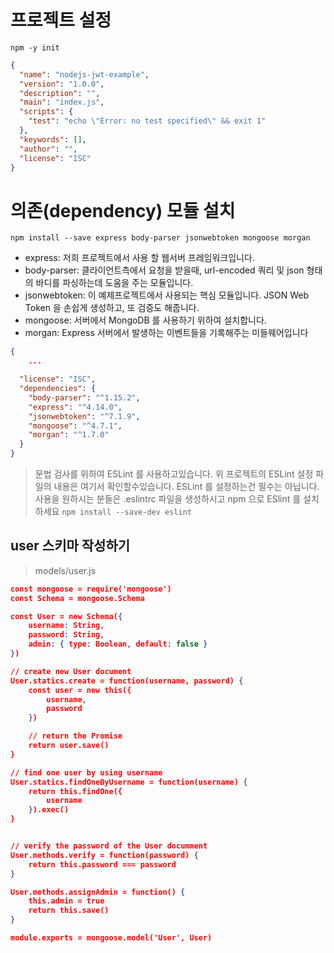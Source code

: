 # 프로젝트 설정

`npm -y init`

```json
{
  "name": "nodejs-jwt-example",
  "version": "1.0.0",
  "description": "",
  "main": "index.js",
  "scripts": {
    "test": "echo \"Error: no test specified\" && exit 1"
  },
  "keywords": [],
  "author": "",
  "license": "ISC"
}
```

# 의존(dependency) 모듈 설치

`npm install --save express body-parser jsonwebtoken mongoose morgan`

- express: 저희 프로젝트에서 사용 할 웹서버 프레임워크입니다.
- body-parser: 클라이언트측에서 요청을 받을때, url-encoded 쿼리 및 json 형태의 바디를 파싱하는데 도움을 주는 모듈입니다.
- jsonwebtoken: 이 예제프로젝트에서 사용되는 핵심 모듈입니다. JSON Web Token 을 손쉽게 생성하고, 또 검증도 해줍니다.
- mongoose: 서버에서 MongoDB 를 사용하기 위하여 설치합니다.
- morgan: Express 서버에서 발생하는 이벤트들을 기록해주는 미들웨어입니다

```json
{
	...

  "license": "ISC",
  "dependencies": {
    "body-parser": "^1.15.2",
    "express": "^4.14.0",
    "jsonwebtoken": "^7.1.9",
    "mongoose": "^4.7.1",
    "morgan": "^1.7.0"
  }
}
```

> 문법 검사를 위하여 ESLint 를 사용하고있습니다. 위 프로젝트의 ESLint 설정 파일의 내용은 여기서 확인할수있습니다. ESLint 를 설정하는건 필수는 아닙니다. 사용을 원하시는 분들은 .eslintrc 파일을 생성하시고 npm 으로 ESlint 를 설치하세요
> `npm install --save-dev eslint`

## user 스키마 작성하기

> models/user.js

```json
const mongoose = require('mongoose')
const Schema = mongoose.Schema

const User = new Schema({
    username: String,
    password: String,
    admin: { type: Boolean, default: false }
})

// create new User document
User.statics.create = function(username, password) {
    const user = new this({
        username,
        password
    })

    // return the Promise
    return user.save()
}

// find one user by using username
User.statics.findOneByUsername = function(username) {
    return this.findOne({
        username
    }).exec()
}


// verify the password of the User documment
User.methods.verify = function(password) {
    return this.password === password
}

User.methods.assignAdmin = function() {
    this.admin = true
    return this.save()
}

module.exports = mongoose.model('User', User)
```
